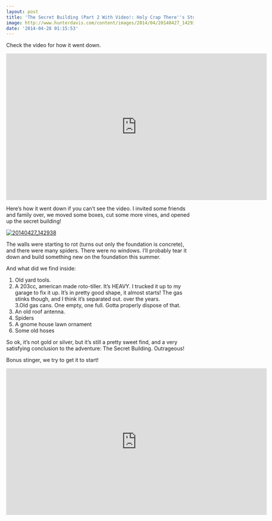 ```yaml
---
layout: post
title: 'The Secret Building (Part 2 With Video!: Holy Crap There''s Stuff In It!)'
image: http://www.hunterdavis.com/content/images/2014/04/20140427_142938.jpg
date: '2014-04-28 01:15:53'
---
```



Check the video for how it went down.

<iframe allowfullscreen="" frameborder="0" height="394" src="https://www.youtube.com/embed/7VGcAxoeync?feature=oembed" width="700"></iframe>

Here’s how it went down if you can’t see the video. I invited some friends and family over, we moved some boxes, cut some more vines, and opened up the secret building!

[![20140427_142938](http://www.hunterdavis.com/content/images/2014/04/20140427_142938-300x225.jpg)](http://www.hunterdavis.com/content/images/2014/04/20140427_142938.jpg)

The walls were starting to rot (turns out only the foundation is concrete), and there were many spiders. There were no windows. I’ll probably tear it down and build something new on the foundation this summer.

And what did we find inside:

1. Old yard tools.  
 2. A 203cc, american made roto-tiller. It’s HEAVY. I trucked it up to my garage to fix it up. It’s in pretty good shape, it almost starts! The gas stinks though, and I think it’s separated out. over the years.  
 3.Old gas cans. One empty, one full. Gotta properly dispose of that.  
 4. An old roof antenna.  
 5. Spiders  
 6. A gnome house lawn ornament  
 7. Some old hoses

So ok, it’s not gold or silver, but it’s still a pretty sweet find, and a very satisfying conclusion to the adventure: The Secret Building. Outrageous!

Bonus stinger, we try to get it to start!

<iframe allowfullscreen="" frameborder="0" height="394" src="https://www.youtube.com/embed/LOjfQwyanaM?feature=oembed" width="700"></iframe>


